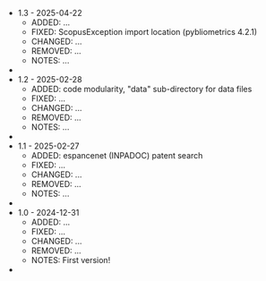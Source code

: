 * 1.3 - 2025-04-22
    * ADDED: ...
	* FIXED: ScopusException import location (pybliometrics 4.2.1)
	* CHANGED: ...
	* REMOVED: ...
	* NOTES: ...
* 
* 1.2 - 2025-02-28
    * ADDED: code modularity, "data" sub-directory for data files
	* FIXED: ...
	* CHANGED: ...
	* REMOVED: ...
	* NOTES: ...
* 
* 1.1 - 2025-02-27
    * ADDED: espancenet (INPADOC) patent search
	* FIXED: ...
	* CHANGED: ...
	* REMOVED: ...
	* NOTES: ...
* 
* 1.0 - 2024-12-31
    * ADDED: ...
	* FIXED: ...
	* CHANGED: ...
	* REMOVED: ...
	* NOTES: First version!
* 
